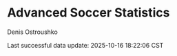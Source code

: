 # Advanced Soccer Statistics
Denis Ostroushko

<!-- gfm -->

Last successful data update: 2025-10-16 18:22:06 CST
